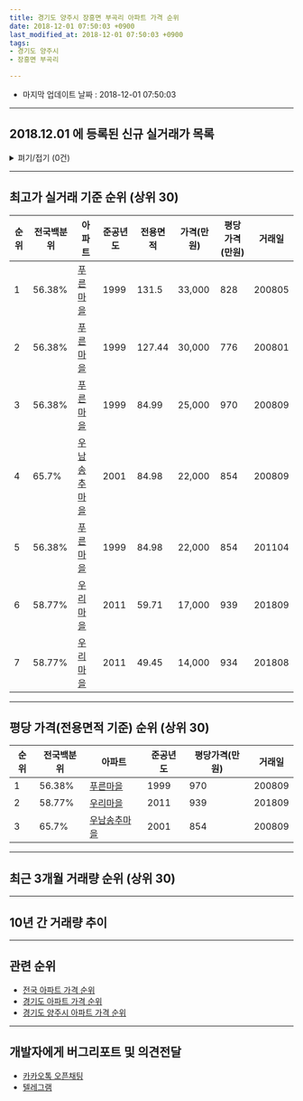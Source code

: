 ```yaml
---
title: 경기도 양주시 장흥면 부곡리 아파트 가격 순위
date: 2018-12-01 07:50:03 +0900
last_modified_at: 2018-12-01 07:50:03 +0900
tags:
- 경기도 양주시
- 장흥면 부곡리

---
```


* 마지막 업데이트 날짜 : 2018-12-01 07:50:03

---

## 2018.12.01 에 등록된 신규 실거래가 목록

<details>
<summary>펴기/접기 (0건)</summary>
<div markdown="1">

|아파트|전국백분위|준공년도|전용면적|가격(만원)|평당가격(만원)|거래일|
|---|---|---|---|---|---|---|
|없음|||||||


</div>
</details>

---

## 최고가 실거래 기준 순위 (상위 30)


|순위|전국백분위|아파트|준공년도|전용면적|가격(만원)|평당가격(만원)|거래일|
|---|---|---|---|---|---|---|---|
|1|56.38%|[푸른마을](https://search.naver.com/search.naver?query=%EA%B2%BD%EA%B8%B0%EB%8F%84+%EC%96%91%EC%A3%BC%EC%8B%9C+%EC%9E%A5%ED%9D%A5%EB%A9%B4+%EB%B6%80%EA%B3%A1%EB%A6%AC+%ED%91%B8%EB%A5%B8%EB%A7%88%EC%9D%84)|1999|131.5|33,000|828|200805|
|2|56.38%|[푸른마을](https://search.naver.com/search.naver?query=%EA%B2%BD%EA%B8%B0%EB%8F%84+%EC%96%91%EC%A3%BC%EC%8B%9C+%EC%9E%A5%ED%9D%A5%EB%A9%B4+%EB%B6%80%EA%B3%A1%EB%A6%AC+%ED%91%B8%EB%A5%B8%EB%A7%88%EC%9D%84)|1999|127.44|30,000|776|200801|
|3|56.38%|[푸른마을](https://search.naver.com/search.naver?query=%EA%B2%BD%EA%B8%B0%EB%8F%84+%EC%96%91%EC%A3%BC%EC%8B%9C+%EC%9E%A5%ED%9D%A5%EB%A9%B4+%EB%B6%80%EA%B3%A1%EB%A6%AC+%ED%91%B8%EB%A5%B8%EB%A7%88%EC%9D%84)|1999|84.99|25,000|970|200809|
|4|65.7%|[우남송추마을](https://search.naver.com/search.naver?query=%EA%B2%BD%EA%B8%B0%EB%8F%84+%EC%96%91%EC%A3%BC%EC%8B%9C+%EC%9E%A5%ED%9D%A5%EB%A9%B4+%EB%B6%80%EA%B3%A1%EB%A6%AC+%EC%9A%B0%EB%82%A8%EC%86%A1%EC%B6%94%EB%A7%88%EC%9D%84)|2001|84.98|22,000|854|200809|
|5|56.38%|[푸른마을](https://search.naver.com/search.naver?query=%EA%B2%BD%EA%B8%B0%EB%8F%84+%EC%96%91%EC%A3%BC%EC%8B%9C+%EC%9E%A5%ED%9D%A5%EB%A9%B4+%EB%B6%80%EA%B3%A1%EB%A6%AC+%ED%91%B8%EB%A5%B8%EB%A7%88%EC%9D%84)|1999|84.98|22,000|854|201104|
|6|58.77%|[우리마을](https://search.naver.com/search.naver?query=%EA%B2%BD%EA%B8%B0%EB%8F%84+%EC%96%91%EC%A3%BC%EC%8B%9C+%EC%9E%A5%ED%9D%A5%EB%A9%B4+%EB%B6%80%EA%B3%A1%EB%A6%AC+%EC%9A%B0%EB%A6%AC%EB%A7%88%EC%9D%84)|2011|59.71|17,000|939|201809|
|7|58.77%|[우리마을](https://search.naver.com/search.naver?query=%EA%B2%BD%EA%B8%B0%EB%8F%84+%EC%96%91%EC%A3%BC%EC%8B%9C+%EC%9E%A5%ED%9D%A5%EB%A9%B4+%EB%B6%80%EA%B3%A1%EB%A6%AC+%EC%9A%B0%EB%A6%AC%EB%A7%88%EC%9D%84)|2011|49.45|14,000|934|201808|


---

## 평당 가격(전용면적 기준) 순위 (상위 30)


|순위|전국백분위|아파트|준공년도|평당가격(만원)|거래일|
|---|---|---|---|---|---|
|1|56.38%|[푸른마을](https://search.naver.com/search.naver?query=%EA%B2%BD%EA%B8%B0%EB%8F%84+%EC%96%91%EC%A3%BC%EC%8B%9C+%EC%9E%A5%ED%9D%A5%EB%A9%B4+%EB%B6%80%EA%B3%A1%EB%A6%AC+%ED%91%B8%EB%A5%B8%EB%A7%88%EC%9D%84)|1999|970|200809|
|2|58.77%|[우리마을](https://search.naver.com/search.naver?query=%EA%B2%BD%EA%B8%B0%EB%8F%84+%EC%96%91%EC%A3%BC%EC%8B%9C+%EC%9E%A5%ED%9D%A5%EB%A9%B4+%EB%B6%80%EA%B3%A1%EB%A6%AC+%EC%9A%B0%EB%A6%AC%EB%A7%88%EC%9D%84)|2011|939|201809|
|3|65.7%|[우남송추마을](https://search.naver.com/search.naver?query=%EA%B2%BD%EA%B8%B0%EB%8F%84+%EC%96%91%EC%A3%BC%EC%8B%9C+%EC%9E%A5%ED%9D%A5%EB%A9%B4+%EB%B6%80%EA%B3%A1%EB%A6%AC+%EC%9A%B0%EB%82%A8%EC%86%A1%EC%B6%94%EB%A7%88%EC%9D%84)|2001|854|200809|


---

## 최근 3개월 거래량 순위 (상위 30)


<div style="width:100%;">
    <canvas id="deal_count_ranking" height="250"></canvas>
</div>


<script>
new Chart(document.getElementById("deal_count_ranking"), {
    type: 'horizontalBar',
    data: {
        labels: ['우리마을'],
        datasets: [{
            label: '실거래 수',
            data: [1],
            borderColor: "rgba(255, 0, 128, 1)",
            backgroundColor: "rgba(255, 0, 128, 0.5)",
            fill: false,
        }]
    },
    options: {
        responsive: true,
        title: {
            display: true,
            text: '최근 3개월 거래량 순위'
        },
        tooltips: {
            mode: 'index',
            intersect: false,
            callbacks: {
                title: function(tooltipItems, data) {
                    return "실거래 수:";
                },
                label: function(tooltipItem, data) {
                    return data.labels[tooltipItem.index] + ": " + tooltipItem.xLabel;
                }
            }
        },
        hover: {
            mode: 'nearest',
            intersect: true
        },
        scales: {
            xAxes: [{
                display: true,
                scaleLabel: {
                    display: true,
                    labelString: '실거래 수'
                },
                ticks: {
                    suggestedMin: 0,
                }
            }],
            yAxes: [{
                display: true,
                ticks: {
                    autoSkip: false,
                    callback: function(value, index, values) {
                        if (value.length > 15)
                            return value.substr(0, 13) + "...";
                        else
                            return value;
                    }
                },
                scaleLabel: {
                    display: false,
                }
            }]
        }
    }
});

</script>


---

## 10년 간 거래량 추이


<div style="width:100%;">
    <canvas id="deal_progress" height="250"></canvas>
</div>

<script>
new Chart(document.getElementById("deal_progress"), {
    type: 'line',
    data: {
        labels: ['200812','200901','200902','200903','200904','200905','200906','200907','200908','200909','200910','200911','200912','201001','201002','201003','201004','201005','201006','201007','201008','201009','201010','201011','201012','201101','201102','201103','201104','201105','201106','201107','201108','201109','201110','201111','201112','201201','201202','201203','201204','201205','201206','201207','201208','201209','201210','201211','201212','201301','201302','201303','201304','201305','201306','201307','201308','201309','201310','201311','201312','201401','201402','201403','201404','201405','201406','201407','201408','201409','201410','201411','201412','201501','201502','201503','201504','201505','201506','201507','201508','201509','201510','201511','201512','201601','201602','201603','201604','201605','201606','201607','201608','201609','201610','201611','201612','201701','201702','201703','201704','201705','201706','201707','201708','201709','201710','201711','201712','201801','201802','201803','201804','201805','201806','201807','201808','201809','201810','201811','201812'],
        datasets: [{
            label: '실거래 수',
            pointRadius: 1,
            data: [1, 1, 1, 5, 0, 0, 4, 5, 8, 2, 3, 2, 2, 2, 0, 4, 2, 1, 0, 0, 3, 2, 0, 2, 1, 5, 2, 2, 5, 3, 4, 2, 4, 0, 2, 0, 1, 1, 3, 8, 1, 5, 3, 3, 1, 3, 3, 1, 1, 0, 2, 2, 6, 1, 5, 1, 1, 3, 4, 3, 3, 3, 5, 3, 3, 1, 2, 1, 4, 4, 5, 2, 0, 4, 3, 11, 7, 3, 5, 5, 6, 7, 5, 2, 6, 1, 3, 6, 9, 10, 4, 7, 11, 4, 8, 5, 3, 3, 4, 7, 1, 5, 3, 8, 4, 6, 6, 5, 3, 6, 4, 1, 7, 4, 3, 6, 8, 6, 1, 0, 0],
            borderColor: "rgba(255, 201, 14, 1)",
            backgroundColor: "rgba(255, 201, 14, 0.5)",
            fill: true,
        }]
    },
    options: {
        responsive: true,
        title: {
            display: true,
            text: '10년간 거래량 추이'
        },
        tooltips: {
            mode: 'index',
            intersect: false,
        },
        hover: {
            mode: 'nearest',
            intersect: true
        },
        scales: {
            xAxes: [{
                display: true,
                scaleLabel: {
                    display: true,
                    labelString: '년/월'
                }
            }],
            yAxes: [{
                display: true,
                ticks: {
                    suggestedMin: 0,
                },
                scaleLabel: {
                    display: true,
                    labelString: '실거래 수'
                }
            }]
        }
    }
});

</script>


---

## 관련 순위

- [전국 아파트 가격 순위](https://inasie.github.io/apt-ranking/전국)
- [경기도 아파트 가격 순위](https://inasie.github.io/apt-ranking/경기도)
- [경기도 양주시 아파트 가격 순위](https://inasie.github.io/apt-ranking/경기도-양주시)


---

## 개발자에게 버그리포트 및 의견전달

- [카카오톡 오픈채팅](https://open.kakao.com/o/gLJUAP4)
- [텔레그램](https://t.me/inasie)

